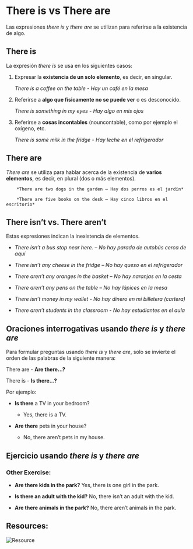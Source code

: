 # There is vs There are 

Las expresiones *there is* y *there are* se utilizan para referirse a la existencia de algo.

## There is

La expresión *there is* se usa en los siguientes casos:

1. Expresar la **existencia de un solo elemento**, es decir, en singular.
    
    *There is a coffee on the table - Hay un café en la mesa*
    
2. Referirse a **algo que físicamente no se puede ver** o es desconocido.
    
    *There is something in my eyes - Hay algo en mis ojos*
    
3. Referirse a **cosas incontables** (nouncontable), como por ejemplo el oxígeno, etc.
    
    *There is some milk in the fridge - Hay leche en el refrigerador*
    

## There are

*There are* se utiliza para hablar acerca de la existencia de **varios elementos**, es decir, en plural (dos o más elementos).

        *There are two dogs in the garden – Hay dos perros es el jardín*

        *There are five books on the desk – Hay cinco libros en el escritorio*


## There isn’t vs. There aren’t

Estas expresiones indican la inexistencia de elementos.

* *There isn’t a bus stop near here. – No hay parada de autobús cerca de aquí*

* *There isn’t any cheese in the fridge – No hay queso en el refrigerador*

* *There aren’t any oranges in the basket – No hay naranjas en la cesta*

* *There aren’t any pens on the table – No hay lápices en la mesa*

* *There isn’t money in my wallet - No hay dinero en mi billetera (cartera)*

* *There aren’t students in the classroom - No hay estudiantes en el aula*

## Oraciones interrogativas usando *there is* y *there are*

Para formular preguntas usando *there is* y *there are*, solo se invierte el orden de las palabras de la siguiente manera:

There are - **Are there…?**

There is - **Is there…?**

Por ejemplo:

* **Is there** a TV in your bedroom?

    * Yes, there is a TV.

* **Are there** pets in your house?

    * No, there aren’t pets in my house. 

## Ejercicio usando *there is* y *there are*

### Other Exercise:

* **Are there kids in the park?** Yes, there is one girl in the park.

* **Is there an adult with the kid?** No, there isn’t an adult with the kid.

* **Are there animals in the park?** No, there aren’t animals in the park.

## Resources: 

![Resource](https://3.bp.blogspot.com/-Amd2KMKmlsI/W_AJhxykPqI/AAAAAAAAAWU/_K4S4eiZprAyRqL2NveLqcv3QJZWTm0TgCLcBGAs/s1600/there%2Bis%2Bthere%2Bare.jpg)
